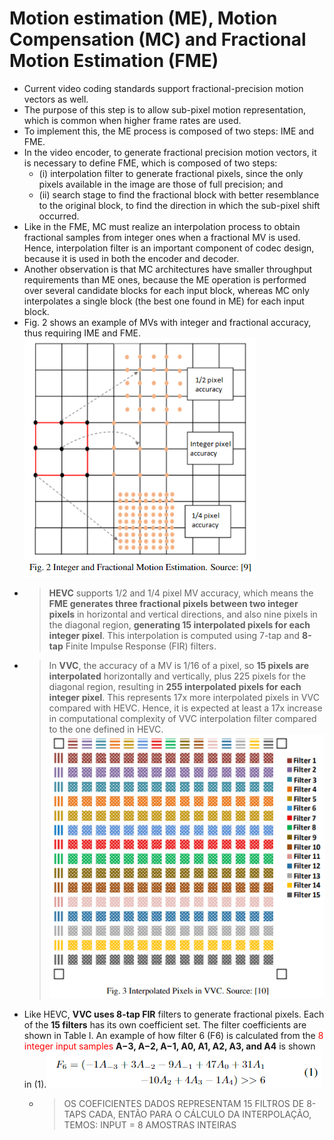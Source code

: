 # Motion estimation (ME), Motion Compensation (MC) and Fractional Motion Estimation (FME)

- Current video coding standards support fractional-precision motion vectors as well. 
- The purpose of this step is to allow sub-pixel motion representation, which is common when higher frame rates are used. 
- To implement this, the ME process is composed of two steps: IME and FME. 
- In the video encoder, to generate fractional precision motion vectors, it is necessary to define FME, which is composed of two steps: 
  - (i) interpolation filter to generate fractional pixels, since the only pixels available in the image are those of full precision; and 
  - (ii) search stage to find the fractional block with better resemblance to the original block, to find the direction in which the sub-pixel shift occurred. 
- Like in the FME, MC must realize an interpolation process to obtain fractional samples from integer ones when a fractional MV is used. Hence, interpolation filter is an important component of codec design, because it is used in both the encoder and decoder.
- Another observation is that MC architectures have smaller throughput requirements than ME ones, because the ME operation is performed over several candidate blocks for each input block, whereas MC only interpolates a single block (the best one found in ME) for each input block. 
- Fig. 2 shows an example of MVs with integer and fractional accuracy, thus requiring IME and FME.![Alt text](images/fig2_IME_FME.png)
- > **HEVC** supports 1/2 and 1/4 pixel MV accuracy, which means the **FME generates three fractional pixels between two integer pixels** in horizontal and vertical directions, and also nine pixels in the diagonal region, **generating 15 interpolated pixels for each integer pixel**. This interpolation is computed using 7-tap and **8-tap** Finite Impulse Response (FIR) filters.
- > In **VVC**, the accuracy of a MV is 1/16 of a pixel, so **15 pixels are interpolated** horizontally and vertically, plus 225 pixels for the diagonal region, resulting in **255 interpolated pixels for each integer pixel**. This represents 17x more interpolated pixels in VVC compared with HEVC. Hence, it is expected at least a 17x increase in computational complexity of VVC interpolation filter compared to the one defined in HEVC.
    ![Alt text](images/fig3_interpolated_pixels.png)
- Like HEVC, **VVC uses 8-tap FIR** filters to generate fractional pixels. Each of the **15 filters** has its own coefficient set. The filter coefficients are shown in Table I. An example of how filter 6 (F6) is calculated from the <span style="color:red"> 8 integer input samples</span> **A−3, A−2, A−1, A0, A1, A2, A3, and A4** is shown in (1).![Alt text](images/F6.png) 
  - > OS COEFICIENTES DADOS REPRESENTAM 15 FILTROS DE 8-TAPS CADA, ENTÃO PARA O CÁLCULO DA INTERPOLAÇÃO, TEMOS:
        INPUT = 8 AMOSTRAS INTEIRAS